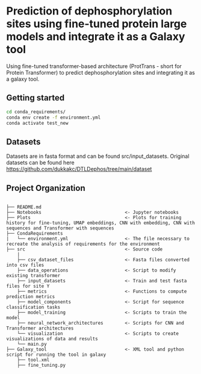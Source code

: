 # Prediction of dephosphorylation sites using fine-tuned protein large models and integrate it as a Galaxy tool

Using fine-tuned transformer-based architecture (ProtTrans - short for Protein Transformer) to predict dephosphorylation sites and integrating it as a galaxy tool.

## Getting started

```bash
cd conda_requirements/
conda env create -f environment.yml
conda activate test_new
```

## Datasets

Datasets are in fasta format and can be found src/input_datasets. Original datasets can be found here https://github.com/dukkakc/DTLDephos/tree/main/dataset

## Project Organization

```plaintext

├── README.md
├── Notebooks                               <- Jupyter notebooks     
├── Plots                                   <- Plots for training history for fine-tuning, UMAP embeddings, CNN with embedding, CNN with sequences and Transformer with sequences
├── CondaRequirements
|   └── environment.yml                     <- The file necessary to recreate the analysis of requirements for the environment
├── src                                     <- Source code
    |
    ├── csv_dataset_files                   <- Fasta files converted into csv files
    ├── data_operations                     <- Script to modify existing transformer
    ├── input_datasets                      <- Train and test fasta files for site Y   
    ├── metrics                             <- Functions to compute prediction metrics
    ├── model_components                    <- Script for sequence classification tasks
    ├── model_training                      <- Scripts to train the model
    ├── neural_network_architectures        <- Scripts for CNN and Transformer architectures
    └── visualization                       <- Scripts to create visualizations of data and results
    └── main.py
├── Galaxy_tool                             <- XML tool and python script for running the tool in galaxy 
    ├── tool.xml                   
    ├── fine_tuning.py
```
